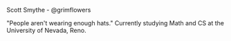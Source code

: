 Scott Smythe - @grimflowers

"People aren't wearing enough hats."
Currently studying Math and CS at the University of Nevada, Reno.
